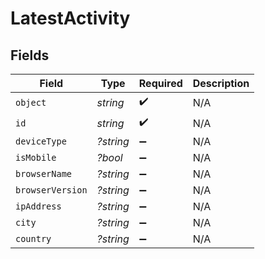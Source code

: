 # LatestActivity


## Fields

| Field              | Type               | Required           | Description        |
| ------------------ | ------------------ | ------------------ | ------------------ |
| `object`           | *string*           | :heavy_check_mark: | N/A                |
| `id`               | *string*           | :heavy_check_mark: | N/A                |
| `deviceType`       | *?string*          | :heavy_minus_sign: | N/A                |
| `isMobile`         | *?bool*            | :heavy_minus_sign: | N/A                |
| `browserName`      | *?string*          | :heavy_minus_sign: | N/A                |
| `browserVersion`   | *?string*          | :heavy_minus_sign: | N/A                |
| `ipAddress`        | *?string*          | :heavy_minus_sign: | N/A                |
| `city`             | *?string*          | :heavy_minus_sign: | N/A                |
| `country`          | *?string*          | :heavy_minus_sign: | N/A                |